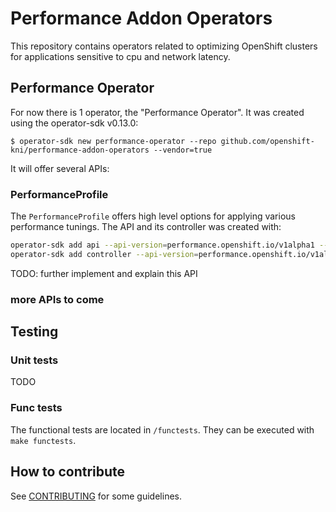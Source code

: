 # Performance Addon Operators

This repository contains operators related to optimizing OpenShift clusters for applications sensitive to cpu and network latency.

## Performance Operator

For now there is 1 operator, the "Performance Operator". It was created using the operator-sdk v0.13.0:

`$ operator-sdk new performance-operator --repo github.com/openshift-kni/performance-addon-operators --vendor=true`

It will offer several APIs:

### PerformanceProfile

The `PerformanceProfile` offers high level options for applying various performance tunings.
The API and its controller was created with:

```bash
operator-sdk add api --api-version=performance.openshift.io/v1alpha1 --kind=PerformanceProfile
operator-sdk add controller --api-version=performance.openshift.io/v1alpha1 --kind=PerformanceProfile
```

TODO: further implement and explain this API

### more APIs to come

## Testing

### Unit tests

TODO

### Func tests

The functional tests are located in `/functests`. They can be executed with `make functests`.

## How to contribute

See [CONTRIBUTING](CONTRIBUTING.md) for some guidelines.
